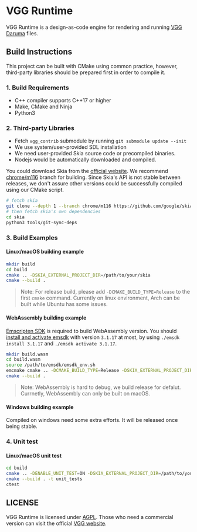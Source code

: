 # VGG Runtime

VGG Runtime is a design-as-code engine for rendering and running [VGG Daruma](https://verygoodgraphics.com/daruma) files.

## Build Instructions

This project can be built with CMake using common practice, however, third-party libraries should be prepared first in order to compile it.

### 1. Build Requirements

- C++ compiler supports C++17 or higher
- Make, CMake and Ninja
- Python3

### 2. Third-party Libraries

- Fetch `vgg_contrib` submodule by running `git submodule update --init`
- We use system/user-provided SDL installation
- We need user-provided Skia source code or precompiled binaries.
- Nodejs would be automatically downloaded and compiled.

You could download Skia from the [official website](https://skia.org/docs/user/download/). We recommend [chrome/m116](https://github.com/google/skia/tree/chrome/m116) branch for building. Since Skia's API is not stable between releases, we don't assure other versions could be successfully compiled using our CMake script.

```bash
# fetch skia
git clone --depth 1 --branch chrome/m116 https://github.com/google/skia.git
# then fetch skia's own dependencies
cd skia
python3 tools/git-sync-deps
```

### 3. Build Examples

#### Linux/macOS building example

```bash
mkdir build
cd build
cmake .. -DSKIA_EXTERNAL_PROJECT_DIR=/path/to/your/skia
cmake --build .
```

> Note: For release build, please add `-DCMAKE_BUILD_TYPE=Release` to the first `cmake` command. Currently on linux environment, Arch can be built while Ubuntu has some issues.

#### WebAssembly building example

[Emscripten SDK](https://github.com/emscripten-core/emscripten) is required to build WebAssembly version. You should [install and activate emsdk](https://emscripten.org/docs/getting_started/downloads.html#installation-instructions-using-the-emsdk-recommended) with version `3.1.17` at most, by using `./emsdk install 3.1.17` and `./emsdk activate 3.1.17`.

```bash
mkdir build.wasm
cd build.wasm
source /path/to/emsdk/emsdk_env.sh
emcmake cmake .. -DCMAKE_BUILD_TYPE=Release -DSKIA_EXTERNAL_PROJECT_DIR=/path/to/your/skia
cmake --build .
```

> Note: WebAssembly is hard to debug, we build release for defalut. Currnetly, WebAssembly can only be built on macOS.

#### Windows building example

Compiled on windows need some extra efforts. It will be released once being stable.

### 4. Unit test

#### Linux/macOS unit test
```bash
cd build
cmake .. -DENABLE_UNIT_TEST=ON -DSKIA_EXTERNAL_PROJECT_DIR=/path/to/your/skia
cmake --build . -t unit_tests
ctest
```

## LICENSE

VGG Runtime is licensed under [AGPL](./LICENSE). Those who need a commercial version can visit the official [VGG website](https://verygoodgraphics.com/).
